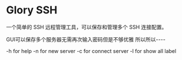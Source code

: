 # Glory SSH

一个简单的 SSH 远程管理工具，可以保存和管理多个 SSH 连接配置。

GUI可以保存多个服务器无需再次输入密码但是不够优雅
所以所以----

 -h for help
 -n for new server
 -c for connect server
 -l for show all label

